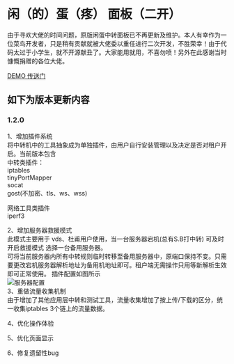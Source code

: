 # 闲（的）蛋（疼） 面板（二开）
  由于寻欢大佬的时间问题，原版闲蛋中转面板已不再更新及维护。本人有幸作为一位菜鸟开发者，只是稍有贡献就被大佬委以重任进行二次开发，不胜荣幸！由于代码太过于小学生，就不开源献丑了。大家能用就用，不喜勿喷！另外在此感谢当时慷慨捐赠的各位大佬。

[DEMO 传送门](http://ec2.cfycloud.top/)

## 如下为版本更新内容

### 1.2.0
1、增加插件系统  
将中转机中的工具抽象成为单独插件，由用户自行安装管理以及决定是否对租户开启。当前版本包含  
  中转类插件：   
iptables   
tinyPortMapper  
socat  
gost(不加密、tls、ws、wss)  

  网络工具类插件  
iperf3  
  
2、增加服务器救援模式  
此模式主要用于 vds、杜甫用户使用，当一台服务器宕机(总有S.B打中转) 可及时开启救援模式 选择一台备用服务器。  
可将当前服务器内所有中转规则临时转移至备用服务器中，原端口保持不变。只需要更改宕机服务器解析地址为备用机地址即可。租户端无需操作只用等新解析生效即可正常使用。
插件配置如图所示    
 ![服务器配置](https://raw.githubusercontent.com/noobcfy/wikis/dev/Screenshots/server-setting.png)  
3、重做流量收集机制  
由于增加了其他应用层中转和测试工具，流量收集增加了按上传/下载的区分，统一收集iptables  3个链上的流量数据。

4、优化操作体验

5、优化页面显示

6、修复遗留性bug
